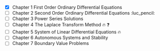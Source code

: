 - [x] Chapter 1 First Order Ordinary Differential Equations 
- [ ] Chapter 2 Second Order Ordinary Differential Equations :luc_pencil:
- [ ] Chapter 3 Power Series Solutions
- [ ] Chapter 4 The Laplace Transform Method 🔥 ❓
- [ ] Chapter 5 System of Linear Differential Equations 🔥
- [ ] Chapter 6 Autonomous Systems and Stability
- [ ] Chapter 7 Boundary Value Problems